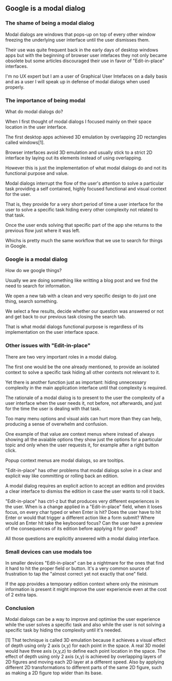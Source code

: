 ## Google is a modal dialog

### The shame of being a modal dialog

Modal dialogs are windows that pops-up on top of every other window freezing the
underlying user interface until the user dismisses them.

Their use was quite frequent back in the early days of desktop windows apps but with the
beginning of browser user intefaces they not only became obsolete but some articles
discouraged their use in favor of "Edit-in-place" interfaces.

I'm no UX expert but I am a user of Graphical User Intefaces on a daily basis and
 as a user I will speak up in defense of modal dialogs when used properly.

### The importance of being modal

What do modal dialogs do?

When I first thought of modal dialogs I focused mainly on their space location
in the user interface.

The first desktop apps achieved 3D emulation by overlapping 2D rectangles called
windows[1].

Browser interfaces avoid 3D emulation and usually stick to a strict 2D interface
by laying out its elements instead of using overlapping.

However this is just the implementation of what modal dialogs do and not its functional
purpose and value.

Modal dialogs interrupt the flow of the user's attention to solve a particular task
providing a self contained, highly focused functional and visual context for the user.

That is, they provide for a very short period of time a user interface for the user
to solve a specific task hiding every other complexity not related to that task.

Once the user ends solving that specific part of the app she returns to the previous
flow just where it was left.

Whichs is pretty much the same workflow that we use to search for things in Google.

### Google is a modal dialog

How do we google things?

Usually we are doing something like writting a blog post and we find the need to
search for information.

We open a new tab with a clean and very specific design to do just one thing,
search something.

We select a few results, decide whether our question was answered or not and get
back to our previous task closing the search tab.

That is what modal dialogs functional purpose is regardless of its implementation
on the user interface space.

### Other issues with "Edit-in-place"

There are two very important roles in a modal dialog.

The first one would be the one already mentioned, to provide an isolated context
to solve a specific task hiding all other contexts not relevant to it.

Yet there is another function just as important: hiding unnecessary complexity
in the main application interface until that complexity is required.

The rationale of a modal dialog is to present to the user the complexity of
a user interface when the user needs it, not before, not afterwards, and just for
the time the user is dealing with that task.

Too many menu options and visual aids can hurt more than they can help,
producing a sense of overwhelm and confusion.

One example of that value are context menus where instead of always showing all
the avaiable options they show just the options for a particular topic
and only when the user requests it, for example after a right button click.

Popup context menus are modal dialogs, so are tooltips.

"Edit-in-place" has other problems that modal dialogs solve in a clear and explicit
way like committing or rolling back an edition.

A modal dialog requires an explicit action to accept an edition and provides a clear
interface to dismiss the edition in case the user wants to roll it back.

"Edit-in-place" has ctrl-z but that produces very different experiences in the user.
When is a change applied in a "Edit-in-place" field, when it loses focus, on every char typed
or when Enter is hit? Does the user have to hit Enter or would that trigger a different action like
a form submit? Where would an Enter hit take the keybooard focus? Can the user have
a preview of the consequences of its edition before applying it for good?

All those questions are explicitly answered with a modal dialog interface.

### Small devices can use modals too

In smaller devices "Edit-in-place" can be a nightmare for the ones that find it hard to
hit the proper field or button. It's a very common source of frustration to tap the
"almost correct yet not exactly that one" field.

If the app provides a temporary edition context where only the minimum information
is present it might improve the user experiencie even at the cost of 2 extra taps.

### Conclusion

Modal dialogs can be a way to improve and optimise the user experience while the
user solves a specific task and also while the user is not solving a specific
task by hiding the complexity until it's needed.


[1] That technique is called 3D emulation because it achieves a visual effect of
depth using only 2 axis (x,y) for each point in the space.
A real 3D model would have three axis (x,y,z) to define each point location in the
space.
The effect of depth using only 2 axis (x,y) is achieved by overlapping layers of
2D figures and moving each 2D layer at a different speed.
Also by applying different 2D transformations to different parts of the same 2D
figure, such as making a 2D figure top wider than its base.
